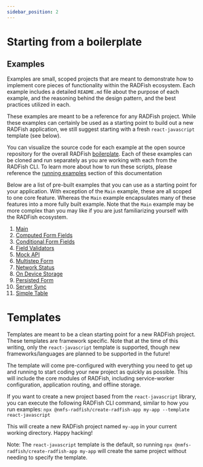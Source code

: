 ```yaml
---
sidebar_position: 2
---
```


# Starting from a boilerplate

## Examples

Examples are small, scoped projects that are meant to demonstrate how to implement core pieces of functionality within the RADFish ecosystem. Each example includes a detailed `README.md` file about the purpose of each example, and the reasoning behind the design pattern, and the best practices utilized in each.

These examples are meant to be a reference for any RADFish project. While these examples can certainly be used as a starting point to build out a new RADFish application, we still suggest starting with a fresh `react-javascript` template (see below).

You can visualize the source code for each example at the open source repository for the overall RADFish [boilerplate](https://github.com/NMFS-RADFish/boilerplate/tree/main/examples). Each of these examples can be cloned and run separately as you are working with each from the RADFish CLI. To learn more about how to run these scripts, please reference the [running examples](./available-scripts/running-example.md) section of this documentation

Below are a list of pre-built examples that you can use as a starting point for your application. With exception of the `Main` example, these are all scoped to one core feature. Whereas the `Main` example encapsulates many of these features into a more fully built example. Note that the `Main` example may be more complex than you may like if you are just familiarizing yourself with the RADFish ecosystem.

1. [Main](https://github.com/NMFS-RADFish/boilerplate/blob/main/examples/main/README.md)
1. [Computed Form Fields](https://github.com/NMFS-RADFish/boilerplate/blob/main/examples/computed-form-fields/README.md)
1. [Conditional Form Fields](https://github.com/NMFS-RADFish/boilerplate/blob/main/examples/conditional-form-fields/README.md)
1. [Field Validators](https://github.com/NMFS-RADFish/boilerplate/blob/main/examples/field-validators/README.md)
1. [Mock API](https://github.com/NMFS-RADFish/boilerplate/blob/main/examples/mock-api/README.md)
1. [Multistep Form](https://github.com/NMFS-RADFish/boilerplate/blob/main/examples/multistep-form/README.md)
1. [Network Status](https://github.com/NMFS-RADFish/boilerplate/blob/main/examples/network-status/README.md)
1. [On Device Storage](https://github.com/NMFS-RADFish/boilerplate/blob/main/examples/on-device-storage/README.md)
1. [Persisted Form](https://github.com/NMFS-RADFish/boilerplate/blob/main/examples/persisted-form/README.md)
1. [Server Sync](https://github.com/NMFS-RADFish/boilerplate/blob/main/examples/server-sync/README.md)
1. [Simple Table](https://github.com/NMFS-RADFish/boilerplate/blob/main/examples/simple-table/README.md)

# Templates

Templates are meant to be a clean starting point for a new RADFish project. These templates are framework specific. Note that at the time of this writing, only the `react-javascript` template is supported, though new frameworks/languages are planned to be supported in the future!

The template will come pre-configured with everything you need to get up and running to start coding your new project as quickly as possible. This will include the core modules of RADFish, including service-worker configuration, application routing, and offline storage.

If you want to create a new project based from the `react-javascript` library, you can execute the following RADFish CLI command, similar to how you run examples: `npx @nmfs-radfish/create-radfish-app my-app --template react-javascript`

This will create a new RADFish project named `my-app` in your current working directory. Happy hacking!

Note: The `react-javascript` template is the default, so running `npx @nmfs-radfish/create-radfish-app my-app` will create the same project without needing to specify the template.
